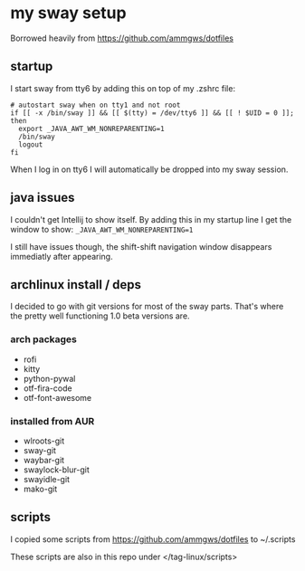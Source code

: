 # my sway setup

Borrowed heavily from <https://github.com/ammgws/dotfiles>

## startup

I start sway from tty6 by adding this on top of my .zshrc file:

```
# autostart sway when on tty1 and not root
if [[ -x /bin/sway ]] && [[ $(tty) = /dev/tty6 ]] && [[ ! $UID = 0 ]]; then
  export _JAVA_AWT_WM_NONREPARENTING=1
  /bin/sway
  logout
fi
```
When I log in on tty6 I will automatically be dropped into my sway session.

## java issues

I couldn't get Intellij to show itself. By adding this in my startup line I get
the window to show:
```_JAVA_AWT_WM_NONREPARENTING=1```

I still have issues though, the shift-shift navigation window disappears
immediatly after appearing.

## archlinux install / deps

I decided to go with git versions for most of the sway parts. That's where the
pretty well functioning 1.0 beta versions are.

### arch packages
* rofi
* kitty
* python-pywal
* otf-fira-code
* otf-font-awesome

### installed from AUR
* wlroots-git
* sway-git
* waybar-git
* swaylock-blur-git
* swayidle-git
* mako-git

## scripts

I copied some scripts from <https://github.com/ammgws/dotfiles> to ~/.scripts

These scripts are also in this repo under </tag-linux/scripts>
